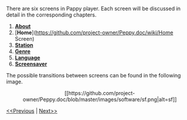 There are six screens in Pappy player. Each screen will be discussed in detail in the corresponding chapters.

1. [**About**](https://github.com/project-owner/Peppy.doc/wiki/About)
2. [**Home**](https://github.com/project-owner/Peppy.doc/wiki/Home Screen)
3. [**Station**](https://github.com/project-owner/Peppy.doc/wiki/Station)
4. [**Genre**](https://github.com/project-owner/Peppy.doc/wiki/Genre)
5. [**Language**](https://github.com/project-owner/Peppy.doc/wiki/Language)
6. [**Screensaver**](https://github.com/project-owner/Peppy.doc/wiki/Screensaver)

The possible transitions between screens can be found in the following image.

<p align="center">
[[https://github.com/project-owner/Peppy.doc/blob/master/images/software/sf.png|alt=sf]]
</p>

[<<Previous](https://github.com/project-owner/Peppy.doc/wiki/Playlists) | [Next>>](https://github.com/project-owner/Peppy.doc/wiki/About)